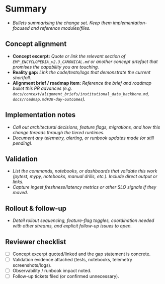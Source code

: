 # Summary
- _Bullets summarising the change set. Keep them implementation-focused and reference modules/files._

## Concept alignment
- **Concept excerpt:** _Quote or link the relevant section of `EMP_ENCYCLOPEDIA_v2.3_CANONICAL.md` or another concept artefact that promises the capability you are touching._
- **Reality gap:** _Link the code/tests/logs that demonstrate the current shortfall._
- **Alignment brief / roadmap item:** _Reference the brief and roadmap bullet this PR advances (e.g. `docs/context/alignment_briefs/institutional_data_backbone.md`, `docs/roadmap.md#30-day-outcomes`)._

## Implementation notes
- _Call out architectural decisions, feature flags, migrations, and how this change threads through the tiered runtimes._
- _Document any telemetry, alerting, or runbook updates made (or still pending)._ 

## Validation
- _List the commands, notebooks, or dashboards that validate this work (pytest, mypy, notebooks, manual drills, etc.). Include direct output or links._
- _Capture ingest freshness/latency metrics or other SLO signals if they moved._

## Rollout & follow-up
- _Detail rollout sequencing, feature-flag toggles, coordination needed with other streams, and explicit follow-up issues to open._

## Reviewer checklist
- [ ] Concept excerpt quoted/linked and the gap statement is concrete.
- [ ] Validation evidence attached (tests, notebooks, telemetry screenshots/logs).
- [ ] Observability / runbook impact noted.
- [ ] Follow-up tickets filed (or confirmed unnecessary).
